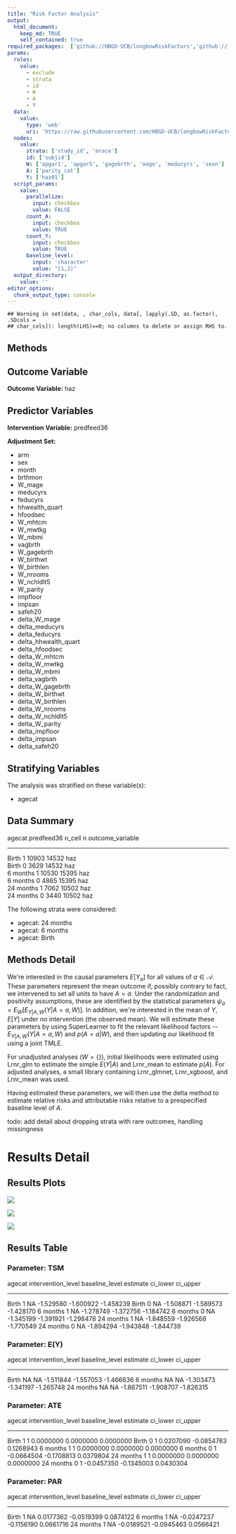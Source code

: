 ```yaml
---
title: "Risk Factor Analysis"
output: 
  html_document:
    keep_md: TRUE
    self_contained: true
required_packages:  ['github://HBGD-UCB/longbowRiskFactors','github://jeremyrcoyle/skimr@vector_types', 'github://tlverse/delayed']
params:
  roles:
    value:
      - exclude
      - strata
      - id
      - W
      - A
      - Y
  data: 
    value: 
      type: 'web'
      uri: 'https://raw.githubusercontent.com/HBGD-UCB/longbowRiskFactors/master/inst/sample_data/birthwt_data.rdata'
  nodes:
    value:
      strata: ['study_id', 'mrace']
      id: ['subjid']
      W: ['apgar1', 'apgar5', 'gagebrth', 'mage', 'meducyrs', 'sexn']
      A: ['parity_cat']
      Y: ['haz01']
  script_params:
    value:
      parallelize:
        input: checkbox
        value: FALSE
      count_A:
        input: checkbox
        value: TRUE
      count_Y:
        input: checkbox
        value: TRUE        
      baseline_level:
        input: 'character'
        value: "[1,2)"
  output_directory:
    value: ''
editor_options: 
  chunk_output_type: console
---
```







```
## Warning in set(data, , char_cols, data[, lapply(.SD, as.factor), .SDcols =
## char_cols]): length(LHS)==0; no columns to delete or assign RHS to.
```

## Methods
## Outcome Variable

**Outcome Variable:** haz

## Predictor Variables

**Intervention Variable:** predfeed36

**Adjustment Set:**

* arm
* sex
* month
* brthmon
* W_mage
* meducyrs
* feducyrs
* hhwealth_quart
* hfoodsec
* W_mhtcm
* W_mwtkg
* W_mbmi
* vagbrth
* W_gagebrth
* W_birthwt
* W_birthlen
* W_nrooms
* W_nchldlt5
* W_parity
* impfloor
* impsan
* safeh20
* delta_W_mage
* delta_meducyrs
* delta_feducyrs
* delta_hhwealth_quart
* delta_hfoodsec
* delta_W_mhtcm
* delta_W_mwtkg
* delta_W_mbmi
* delta_vagbrth
* delta_W_gagebrth
* delta_W_birthwt
* delta_W_birthlen
* delta_W_nrooms
* delta_W_nchldlt5
* delta_W_parity
* delta_impfloor
* delta_impsan
* delta_safeh20

## Stratifying Variables

The analysis was stratified on these variable(s):

* agecat

## Data Summary

agecat      predfeed36    n_cell       n  outcome_variable 
----------  -----------  -------  ------  -----------------
Birth       1              10903   14532  haz              
Birth       0               3629   14532  haz              
6 months    1              10530   15395  haz              
6 months    0               4865   15395  haz              
24 months   1               7062   10502  haz              
24 months   0               3440   10502  haz              


The following strata were considered:

* agecat: 24 months
* agecat: 6 months
* agecat: Birth



## Methods Detail

We're interested in the causal parameters $E[Y_a]$ for all values of $a \in \mathcal{A}$. These parameters represent the mean outcome if, possibly contrary to fact, we intervened to set all units to have $A=a$. Under the randomization and positivity assumptions, these are identified by the statistical parameters $\psi_a=E_W[E_{Y|A,W}(Y|A=a,W)]$.  In addition, we're interested in the mean of $Y$, $E[Y]$ under no intervention (the observed mean). We will estimate these parameters by using SuperLearner to fit the relevant likelihood factors -- $E_{Y|A,W}(Y|A=a,W)$ and $p(A=a|W)$, and then updating our likelihood fit using a joint TMLE.

For unadjusted analyses ($W=\{\}$), initial likelihoods were estimated using Lrnr_glm to estimate the simple $E(Y|A)$ and Lrnr_mean to estimate $p(A)$. For adjusted analyses, a small library containing Lrnr_glmnet, Lrnr_xgboost, and Lrnr_mean was used.

Having estimated these parameters, we will then use the delta method to estimate relative risks and attributable risks relative to a prespecified baseline level of $A$.

todo: add detail about dropping strata with rare outcomes, handling missingness







# Results Detail

## Results Plots
![](/tmp/f565d504-ff8b-42ea-b482-dfb271217409/d6f2b338-866a-45cd-89b6-697216d5c7b6/REPORT_files/figure-html/plot_tsm-1.png)<!-- -->



![](/tmp/f565d504-ff8b-42ea-b482-dfb271217409/d6f2b338-866a-45cd-89b6-697216d5c7b6/REPORT_files/figure-html/plot_ate-1.png)<!-- -->



![](/tmp/f565d504-ff8b-42ea-b482-dfb271217409/d6f2b338-866a-45cd-89b6-697216d5c7b6/REPORT_files/figure-html/plot_par-1.png)<!-- -->

## Results Table

### Parameter: TSM


agecat      intervention_level   baseline_level     estimate    ci_lower    ci_upper
----------  -------------------  ---------------  ----------  ----------  ----------
Birth       1                    NA                -1.529580   -1.600922   -1.458239
Birth       0                    NA                -1.508871   -1.589573   -1.428170
6 months    1                    NA                -1.278749   -1.372756   -1.184742
6 months    0                    NA                -1.345199   -1.391921   -1.298478
24 months   1                    NA                -1.848559   -1.926568   -1.770549
24 months   0                    NA                -1.894294   -1.943848   -1.844739


### Parameter: E(Y)


agecat      intervention_level   baseline_level     estimate    ci_lower    ci_upper
----------  -------------------  ---------------  ----------  ----------  ----------
Birth       NA                   NA                -1.511844   -1.557053   -1.466636
6 months    NA                   NA                -1.303473   -1.341197   -1.265748
24 months   NA                   NA                -1.867511   -1.908707   -1.826315


### Parameter: ATE


agecat      intervention_level   baseline_level      estimate     ci_lower    ci_upper
----------  -------------------  ---------------  -----------  -----------  ----------
Birth       1                    1                  0.0000000    0.0000000   0.0000000
Birth       0                    1                  0.0207090   -0.0854763   0.1268943
6 months    1                    1                  0.0000000    0.0000000   0.0000000
6 months    0                    1                 -0.0664504   -0.1708813   0.0379804
24 months   1                    1                  0.0000000    0.0000000   0.0000000
24 months   0                    1                 -0.0457350   -0.1345003   0.0430304


### Parameter: PAR


agecat      intervention_level   baseline_level      estimate     ci_lower    ci_upper
----------  -------------------  ---------------  -----------  -----------  ----------
Birth       1                    NA                 0.0177362   -0.0519399   0.0874122
6 months    1                    NA                -0.0247237   -0.1156190   0.0661716
24 months   1                    NA                -0.0189521   -0.0945463   0.0566421
